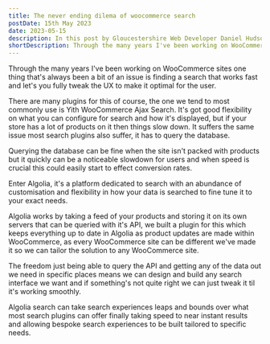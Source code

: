 ```yaml
---
title: The never ending dilema of woocommerce search
postDate: 15th May 2023
date: 2023-05-15
description: In this post by Gloucestershire Web Developer Daniel Hudson the various options for providing search functionality for WooCommerce is dicussed.
shortDescription: Through the many years I've been working on WooCommerce sites one thing that's always been a bit of an issue is finding a search that works fast and let's you fully tweak the UX to make it optimal for the user.
---
```


Through the many years I've been working on WooCommerce sites one thing that's always been a bit of an issue is finding a search that works fast and let's you fully tweak the UX to make it optimal for the user.

There are many plugins for this of course, the one we tend to most commonly use is Yith WooCommerce Ajax Search. It's got good flexibility on what you can configure for search and how it's displayed, but if your store has a lot of products on it then things slow down. It suffers the same issue most search plugins also suffer, it has to query the database. 

Querying the database can be fine when the site isn't packed with products but it quickly can be a noticeable slowdown for users and when speed is crucial this could easily start to effect conversion rates.

Enter Algolia, it's a platform dedicated to search with an abundance of customisation and flexibility in how your data is searched to fine tune it to your exact needs.

Algolia works by taking a feed of your products and storing it on its own servers that can be queried with it's API, we built a plugin for this which keeps everything up to date in Algolia as product updates are made within WooCommerce, as every WooCommerce site can be different we've made it so we can tailor the solution to any WooCommerce site.

The freedom just being able to query the API and getting any of the data out we need in specific places means we can design and build any search interface we want and if something's not quite right we can just tweak it til it's working smoothly.

Algolia search can take search experiences leaps and bounds over what most search plugins can offer finally taking speed to near instant results and allowing bespoke search experiences to be built tailored to specific needs.
